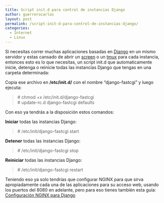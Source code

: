 ```yaml
---
title: Script init.d para control de instancias Django
author: guerrerocarlos
layout: post
permalink: /script-init-d-para-control-de-instancias-django/
categories:
  - Internet
  - Linux
---
```

Si necesitas correr muchas aplicaciones basadas en [Django][1] en un mismo servidor y estas cansado de abrir un [screen][2] o un [tmux][3] para cada instancia, entonces esto es lo que necesitas, un script init.d que automaticamente inicie, detenga o reinicie todas las instancias Django que tengas en una carpeta determinada:



Copia ese archivo en **/etc/init.d/** con el nombre &#8220;django-fastcgi&#8221; y luego ejecuta:

> \# chmod +x /etc/init.d/django-fastcgi  
> \# update-rc.d django-fastcgi defaults

Con eso ya tendrás a la disposición estos comandos:

**Iniciar** todas las instancias Django:

> \# /etc/init/django-fastcgi start

**Detener** todas las instancias Django:

> \# /etc/init/django-fastcgi stop

**Reiniciar** todas las instancias Django:

> \# /etc/init/django-fastcgi restart

Teniendo eso ya solo tendrías que configurar NGINX para que sirva apropiadamente cada una de las aplicaciones para su acceso web, usando los puertos del 8080 en adelante, pero para eso tienes también esta guía: [Configuración NGINX para Django][4]

 [1]: http://djangoproject.com/
 [2]: http://es.wikipedia.org/wiki/GNU_Screen
 [3]: http://tmux.sourceforge.net/
 [4]: http://blog.carlosguerrero.com/entrada-nginx-para-django-fastcgi/